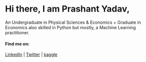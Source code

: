 # Hi there, I am Prashant Yadav,
An Undergraduate in Physical Sciences & Economics + Graduate in Economics also skilled in Python but mostly, a Machine Learning practitioner. 

#### Find me on:
[LinkedIn](https://www.linkedin.com/in/prashantyadav05/) | [Twitter](https://twitter.com/retweeper) | [kaggle](https://www.kaggle.com/prashantyadav05)

<!--
**PrashantYadav05/PrashantYadav05** is a ✨ _special_ ✨ repository because its `README.md` (this file) appears on your GitHub profile.

Here are some ideas to get you started:

- 🔭 I’m currently working on ...
- 🌱 I’m currently learning ...
- 👯 I’m looking to collaborate on ...
- 🤔 I’m looking for help with ...
- 💬 Ask me about ...
- 📫 How to reach me: ...
- 😄 Pronouns: ...
- ⚡ Fun fact: ...
-->
